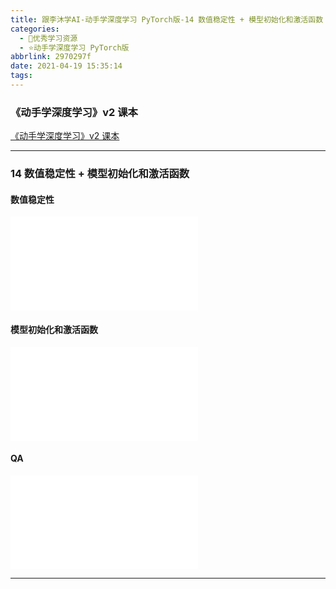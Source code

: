 ```yaml
---
title: 跟李沐学AI-动手学深度学习 PyTorch版-14 数值稳定性 + 模型初始化和激活函数
categories:
  - 🌙优秀学习资源
  - ⭐动手学深度学习 PyTorch版
abbrlink: 2970297f
date: 2021-04-19 15:35:14
tags:
---
```


### 《动手学深度学习》v2 课本

[《动手学深度学习》v2 课本](http://zh.d2l.ai/)

***

### 14 数值稳定性 + 模型初始化和激活函数

#### 数值稳定性

<iframe src="//player.bilibili.com/player.html?aid=760127756&bvid=BV1u64y1i75a&cid=326162337&page=1" scrolling="no" border="0" frameborder="no" framespacing="0" allowfullscreen="true"> </iframe>

<!--more-->

#### 模型初始化和激活函数

<iframe src="//player.bilibili.com/player.html?aid=760127756&bvid=BV1u64y1i75a&cid=326162532&page=2" scrolling="no" border="0" frameborder="no" framespacing="0" allowfullscreen="true"> </iframe>

#### QA

<iframe src="//player.bilibili.com/player.html?aid=760127756&bvid=BV1u64y1i75a&cid=326162451&page=3" scrolling="no" border="0" frameborder="no" framespacing="0" allowfullscreen="true"> </iframe>

***
